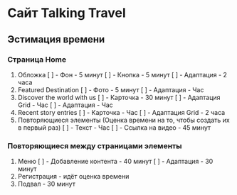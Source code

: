 # Сайт Talking Travel
## Эстимация времени
### Страница Home
1. Обложка
   [ ] - Фон - 5 минут
   [ ] - Кнопка - 5 минут
   [ ] - Адаптация - 2 часа
2. Featured Destination
   [ ] - Фото - 5 минут
   [ ] - Адаптация - Час
4. Discover the world with us
   [ ] - Карточка - 30 минут
   [ ] - Адаптация Grid - Час
   [ ] - Адаптация - Час
6. Recent story entries
   [ ] - Карточка - Час
   [ ] - Адаптация Grid - 2 часа
7. Повторяющиеся элементы (Оценка времени на то, чтобы создать их в первый раз)
   [ ] - Текст - Час
   [ ] - Ссылка на видео - 45 минут
### Повторяющиеся между страницами элементы
1. Меню
   [ ] - Добавление контента - 40 минут
   [ ] - Адаптация - 30 минут
2. Регистрация - идёт оценка времени
3. Подвал - 30 минут
